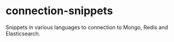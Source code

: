 # connection-snippets
Snippets in various languages to connection to Mongo, Redis and Elasticsearch.
